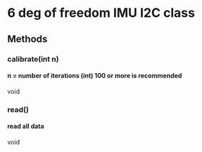 # 6 deg of freedom IMU I2C class

## Methods

### calibrate(int n)

#### n = number of iterations (int)   100 or more is recommended

void

### read()

#### read all data

void
